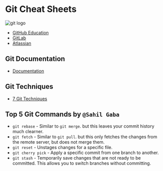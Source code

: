 # Git Cheat Sheets

![git logo](https://github.com/itsme-rash522/git-cheat-sheet/assets/127365805/0f7cf904-0207-418b-93b6-f57c3c4073f7)

- [GitHub Education](pdf/github-education.pdf)
- [GitLab](pdf/gitlab.pdf)
- [Atlassian](pdf/atlassian.pdf)

## Git Documentation

- [Documentation](https://git-scm.com/doc)

## Git Techniques

- [7 Git Techniques](pdf/git-techniques.pdf)

## Top 5 Git Commands by `@Sahil Gaba`

- `git rebase` - Similar to `git merge`. but this leaves your commit history much clearner.
- `git fetch` - Similar to `git pull`. but this only fetches the changes from the remote server, but does not merge them.
- `git reset` - Unstages changes for a specific file.
- `git cherry pick` - Apply a specific commit from one branch to another.
- `git stash` - Temporarily save changes that are not ready to be committed. This allows you to switch branches without committing.

